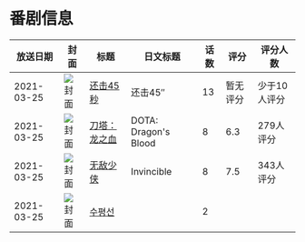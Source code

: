 # 番剧信息

|放送日期|封面|标题|日文标题|话数|评分|评分人数|
|---|---|---|---|---|---|---|
|2021-03-25|![封面](https://lain.bgm.tv/pic/cover/c/39/01/312722_s34p0.jpg)|[还击45秒](https://bangumi.tv/subject/312722)|还击45″|13|暂无评分|少于10人评分|
|2021-03-25|![封面](https://lain.bgm.tv/pic/cover/c/16/96/328466_u04X4.jpg)|[刀塔：龙之血](https://bangumi.tv/subject/328466)|DOTA: Dragon's Blood|8|6.3|279人评分|
|2021-03-25|![封面](https://lain.bgm.tv/pic/cover/c/3c/21/331646_ot1R1.jpg)|[无敌少侠](https://bangumi.tv/subject/331646)|Invincible|8|7.5|343人评分|
|2021-03-25|![封面](https://lain.bgm.tv/pic/cover/c/c3/53/431944_zQZ1Z.jpg)|[수평선](https://bangumi.tv/subject/431944)||2|||
